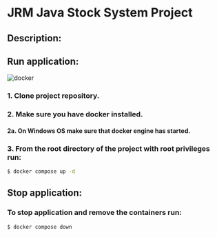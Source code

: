 # JRM Java Stock System Project

## Description:

## Run application:
<img alt="docker" src="https://img.shields.io/badge/Docker-2CA5E0?style=for-the-badge&logo=docker&logoColor=white"/>

### 1. Clone project repository.
### 2. Make sure you have docker installed.
#### 2a. On Windows OS make sure that docker engine has started.
### 3. From the root directory of the project with root privileges run:
```bash
$ docker compose up -d
```

## Stop application:

### To stop application and remove the containers run:
```bash
$ docker compose down
```